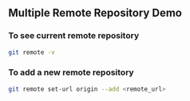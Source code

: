 ## Multiple Remote Repository Demo

### To see current remote repository

```bash
git remote -v
```

### To add a new remote repository

```bash
git remote set-url origin --add <remote_url>
```
